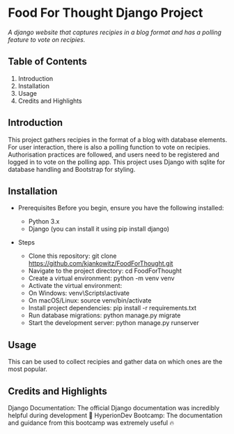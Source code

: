 # Food For Thought Django Project
*A django website that captures recipies in a blog format and has a polling feature to vote on recipies.*

## Table of Contents
1. Introduction
1. Installation
1. Usage
1. Credits and Highlights

## Introduction
This project gathers recipies in the format of a blog with database elements. For user interaction, there is also a polling 
function to vote on recipies. Authorisation practices are followed, and users need to be registered and logged in to vote on the polling app.
This project uses Django with sqlite for database handling and Bootstrap for styling. 

## Installation
* Prerequisites
  Before you begin, ensure you have the following installed:

  * Python 3.x
  * Django (you can install it using pip install django)
* Steps
  * Clone this repository: git clone https://github.com/kjankowitz/FoodForThought.git
  * Navigate to the project directory: cd FoodForThought
  * Create a virtual environment: python -m venv venv
  * Activate the virtual environment:
  * On Windows: venv\Scripts\activate
  * On macOS/Linux: source venv/bin/activate
  * Install project dependencies: pip install -r requirements.txt
  * Run database migrations: python manage.py migrate
  * Start the development server: python manage.py runserver

## Usage
This can be used to collect recipies and gather data on which ones are the most popular.

## Credits and Highlights
Django Documentation: The official Django documentation was incredibly helpful during development 🚀
HyperionDev Bootcamp: The documentation and guidance from this bootcamp was extremely useful 🔥
